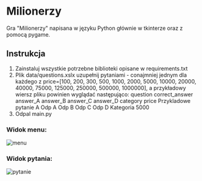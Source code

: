 # Milionerzy
Gra "Milionerzy" napisana w języku Python głównie w tkinterze oraz z pomocą pygame.
## Instrukcja
1. Zainstaluj wszystkie potrzebne biblioteki opisane w requirements.txt
2. Plik data/questions.xslx uzupełnij pytaniami - conajmniej jednym dla każdego z price=[100, 200, 300, 500, 1000, 2000, 5000, 10000, 20000, 40000, 75000, 125000, 250000, 500000, 1000000], a przykładowy wiersz pliku powinien wyglądać następująco:
 question	             correct_answer	  answer_A   answer_B	  answer_C   answer_D   category   price
 Przykladowe pytanie          A           Odp A      Odp B     Odp C      Odp D     Kategoria   5000
3. Odpal main.py
### Widok menu:
![menu](https://github.com/damianstefan44/Milionerzy/assets/56561841/dbc9b97d-9e28-4bbd-ad24-fbed26605250)

### Widok pytania:
![pytanie](https://github.com/damianstefan44/Milionerzy/assets/56561841/5ae42189-564e-4883-a598-69f6dee8aca4)
